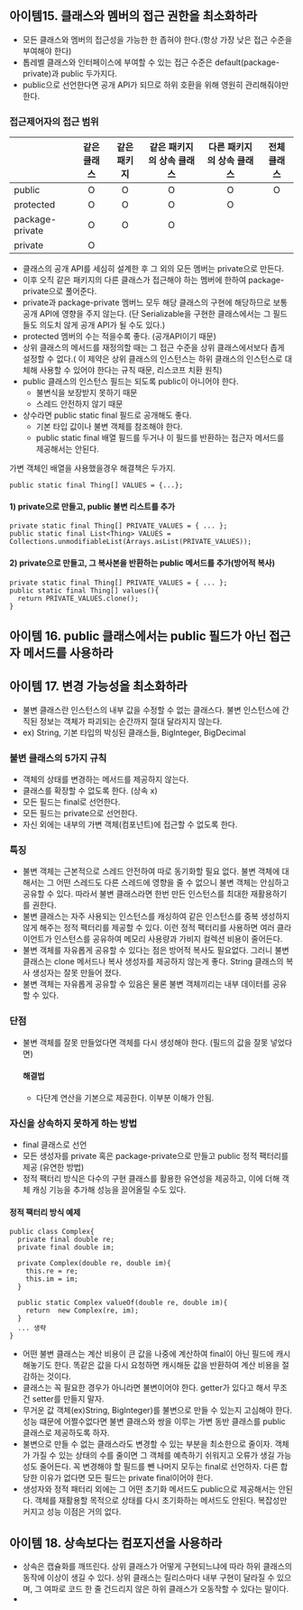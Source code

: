 ## 아이템15. 클래스와 멤버의 접근 권한을 최소화하라
- 모든 클래스와 멤버의 접근성을 가능한 한 좁혀야 한다.(항상 가장 낮은 접근 수준을 부여해야 한다)
- 톱레벨 클래스와 인터페이스에 부여할 수 있는 접근 수준은 default(package-private)과 public 두가지다. 
- public으로 선언한다면 공개 API가 되므로 하위 호환을 위해 영원히 관리해줘야만 한다.

### 접근제어자의 접근 범위
|         |   같은 클래스  | 같은 패키지 | 같은 패키지의 상속 클래스 | 다른 패키지의 상속 클래스 | 전체 클래스 |
| --- | :---: | :---: | :---:  |  :---:  |  :---:  |
| public  |  O | O | O | O | O |
| protected | O | O | O | O |  |
| package-private | O | O | O | |  | 
| private | O | |  |  |  |


- 클래스의 공개 API를 세심히 설계한 후 그 외의 모든 멤버는 private으로 만든다.
- 이후 오직 같은 패키지의 다른 클래스가 접근해야 하는 멤버에 한하여 package-private으로 풀어준다.
- private과 package-private 멤버느 모두 해당 클래스의 구현에 해당하므로 보통 공개 API에 영향을 주지 않는다. (단 Serializable을 구현한 클래스에서는 그 필드들도 의도치 않게 공개 API가 될 수도 있다.)
- protected 멤버의 수는 적을수록 좋다. (공개API이기 때문)
- 상위 클래스의 메서드를 재정의할 때는 그 접근 수준을 상위 클래스에서보다 좁게 설정할 수 없다.( 이 제약은 상위 클래스의 인스턴스는 하위 클래스의 인스턴스로 대체해 사용할 수 있어야 한다는 규칙 때문, 리스코프 치환 원칙)
- public 클래스의 인스턴스 필드는 되도록 public이 아니어야 한다.
  - 불변식을 보장받지 못하기 때문
  - 스레드 안전하지 않기 때문
- 상수라면 public static final 필드로 공개해도 좋다.
  - 기본 타입 값이나 불변 객체를 참조해야 한다. 
  - public static final 배열 필드를 두거나 이 필드를 반환하는 접근자 메서드를 제공해서는 안된다.

가변 객체인 배열을 사용했을경우 해결책은 두가지.
```
public static final Thing[] VALUES = {...};
```

#### 1) private으로 만들고, public 불변 리스트를 추가
```
private static final Thing[] PRIVATE_VALUES = { ... };
public static final List<Thing> VALUES = Collections.unmodifiableList(Arrays.asList(PRIVATE_VALUES));
```

#### 2) private으로 만들고, 그 복사본을 반환하는 public 메서드를 추가(방어적 복사)
```
private static final Thing[] PRIVATE_VALUES = { ... };
public static final Thing[] values(){
  return PRIVATE_VALUES.clone();
}
```


## 아이템 16. public 클래스에서는 public 필드가 아닌 접근자 메서드를 사용하라

## 아이템 17. 변경 가능성을 최소화하라
- 불변 클래스란 인스턴스의 내부 값을 수정할 수 없는 클래스다. 불변 인스턴스에 간직된 정보는 객체가 파괴되는 순간까지 절대 달라지지 않는다.
- ex) String, 기본 타입의 박싱된 클래스들, BigInteger, BigDecimal

### 불변 클래스의 5가지 규칙
- 객체의 상태를 변경하는 메서드를 제공하지 않는다.
- 클래스를 확장할 수 없도록 한다. (상속 x)
- 모든 필드는 final로 선언한다.
- 모든 필드는 private으로 선언한다.
- 자신 외에는 내부의 가변 객체(컴포넌트)에 접근할 수 없도록 한다.


### 특징
- 불변 객체는 근본적으로 스레드 안전하여 따로 동기화할 필요 없다. 불변 객체에 대해서는 그 어떤 스레드도 다른 스레드에 영향을 줄 수 없으니 불변 객체는 안심하고 공유할 수 있다. 따라서 불변 클래스라면 한번 만든 인스턴스를 최대한 재활용하기를 권한다.
- 불변 클래스는 자주 사용되는 인스턴스를 캐싱하여 같은 인스턴스를 중복 생성하지 않게 해주는 정적 팩터리를 제공할 수 있다. 이런 정적 팩터리를 사용하면 여러 클라이언트가 인스턴스를 공유하여 메모리 사용량과 가비지 컬렉션 비용이 줄어든다.
- 불변 객체를 자유롭게 공유할 수 있다는 점은 방어적 복사도 필요없다. 그러니 불변 클래스는 clone 메서드나 복사 생성자를 제공하지 않는게 좋다. String 클래스의 복사 생성자는 잘못 만들어 졌다.
- 불변 객체는 자유롭게 공유할 수 있음은 물론 불변 객체끼리는 내부 데이터를 공유할 수 있다.

### 단점
- 불변 객체를 잘못 만들었다면 객체를 다시 생성해야 한다. (필드의 값을 잘못 넣었다면)
  #### 해결법
  - 다단계 연산을 기본으로 제공한다. 이부분 이해가 안됨.

### 자신을 상속하지 못하게 하는 방법
- final 클래스로 선언
- 모든 생성자를 private 혹은 package-private으로 만들고 public 정적 팩터리를 제공 (유연한 방법)
- 정적 팩터리 방식은 다수의 구현 클래스를 활용한 유연성을 제공하고, 이에 더해 객체 캐싱 기능을 추가해 성능을 끌어올릴 수도 있다.

#### 정적 팩터리 방식 예제
```
public class Complex{
  private final double re;
  private final double im;
  
  private Complex(double re, double im){
    this.re = re;
    this.im = im;
  }
  
  public static Complex valueOf(double re, double im){
    return  new Complex(re, im);
  }
  ... 생략
}

```

- 어떤 불변 클래스는 계산 비용이 큰 값을 나중에 계산하여 final이 아닌 필드에 캐시해놓기도 한다. 똑같은 값을 다시 요청하면 캐시해둔 값을 반환하여 계산 비용을 절감하는 것이다.
- 클래스는 꼭 필요한 경우가 아니라면 불변이어야 한다. getter가 있다고 해서 무조건 setter를 만들지 말자.
- 무거운 값 객체(ex)String, BigInteger)를 불변으로 만들 수 있는지 고심해야 한다. 성능 떄문에 어쩔수없다면 불변 클래스와 쌍을 이루는 가변 동반 클래스를 public 클래스로 제공하도록 하자.
- 불변으로 만들 수 없는 클래스라도 변경할 수 있는 부분을 최소한으로 줄이자. 객체가 가질 수 있는 상태의 수를 줄이면 그 객체를 예측하기 쉬워지고 오류가 생길 가능성도 줄어든다. 꼭 변경해야 할 필드를 뺀 나머지 모두는 final로 선언하자. 다른 합당한 이유가 없다면 모든 필드는 private final이어야 한다.
- 생성자와 정적 패터리 외에는 그 어떤 초기화 메서드도 public으로 제공해서는 안된다. 객체를 재활용할 목적으로 상태를 다시 초기화하는 메서드도 안된다. 복잡성만 커지고 성능 이점은 거의 없다.

## 아이템 18. 상속보다는 컴포지션을 사용하라
- 상속은 캡슐화를 깨뜨린다. 상위 클래스가 어떻게 구현되느냐에 따라 하위 클래스의 동작에 이상이 생길 수 있다. 상위 클래스는 릴리스마다 내부 구현이 달라질 수 있으며, 그 여파로 코드 한 줄 건드리지 않은 하위 클래스가 오동작할 수 있다는 말이다.
- 
